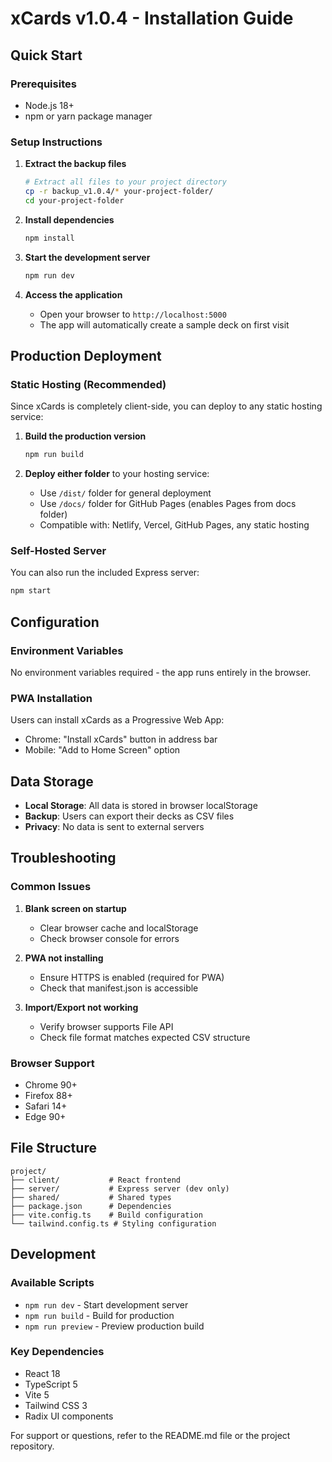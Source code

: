 # xCards v1.0.4 - Installation Guide

## Quick Start

### Prerequisites
- Node.js 18+ 
- npm or yarn package manager

### Setup Instructions

1. **Extract the backup files**
   ```bash
   # Extract all files to your project directory
   cp -r backup_v1.0.4/* your-project-folder/
   cd your-project-folder
   ```

2. **Install dependencies**
   ```bash
   npm install
   ```

3. **Start the development server**
   ```bash
   npm run dev
   ```

4. **Access the application**
   - Open your browser to `http://localhost:5000`
   - The app will automatically create a sample deck on first visit

## Production Deployment

### Static Hosting (Recommended)
Since xCards is completely client-side, you can deploy to any static hosting service:

1. **Build the production version**
   ```bash
   npm run build
   ```

2. **Deploy either folder** to your hosting service:
   - Use `/dist/` folder for general deployment
   - Use `/docs/` folder for GitHub Pages (enables Pages from docs folder)
   - Compatible with: Netlify, Vercel, GitHub Pages, any static hosting

### Self-Hosted Server
You can also run the included Express server:

```bash
npm start
```

## Configuration

### Environment Variables
No environment variables required - the app runs entirely in the browser.

### PWA Installation
Users can install xCards as a Progressive Web App:
- Chrome: "Install xCards" button in address bar
- Mobile: "Add to Home Screen" option

## Data Storage

- **Local Storage**: All data is stored in browser localStorage
- **Backup**: Users can export their decks as CSV files
- **Privacy**: No data is sent to external servers

## Troubleshooting

### Common Issues

1. **Blank screen on startup**
   - Clear browser cache and localStorage
   - Check browser console for errors

2. **PWA not installing**
   - Ensure HTTPS is enabled (required for PWA)
   - Check that manifest.json is accessible

3. **Import/Export not working**
   - Verify browser supports File API
   - Check file format matches expected CSV structure

### Browser Support
- Chrome 90+
- Firefox 88+
- Safari 14+
- Edge 90+

## File Structure

```
project/
├── client/           # React frontend
├── server/           # Express server (dev only)
├── shared/           # Shared types
├── package.json      # Dependencies
├── vite.config.ts    # Build configuration
└── tailwind.config.ts # Styling configuration
```

## Development

### Available Scripts
- `npm run dev` - Start development server
- `npm run build` - Build for production
- `npm run preview` - Preview production build

### Key Dependencies
- React 18
- TypeScript 5
- Vite 5
- Tailwind CSS 3
- Radix UI components

For support or questions, refer to the README.md file or the project repository.